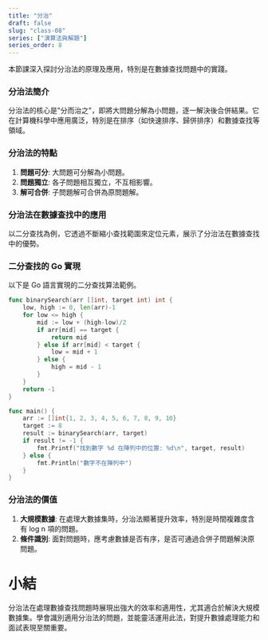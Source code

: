 ```yaml
---
title: "分治"
draft: false
slug: "class-08"
series: ["演算法與解題"]
series_order: 8
---
```

本節課深入探討分治法的原理及應用，特別是在數據查找問題中的實踐。

### 分治法簡介
分治法的核心是"分而治之"，即將大問題分解為小問題，逐一解決後合併結果。它在計算機科學中應用廣泛，特別是在排序（如快速排序、歸併排序）和數據查找等領域。

### 分治法的特點
1. **問題可分**: 大問題可分解為小問題。
2. **問題獨立**: 各子問題相互獨立，不互相影響。
3. **解可合併**: 子問題解可合併為原問題解。

### 分治法在數據查找中的應用
以二分查找為例，它透過不斷縮小查找範圍來定位元素，展示了分治法在數據查找中的優勢。

### 二分查找的 Go 實現
以下是 Go 語言實現的二分查找算法範例。

```go
func binarySearch(arr []int, target int) int {
    low, high := 0, len(arr)-1
    for low <= high {
        mid := low + (high-low)/2
        if arr[mid] == target {
            return mid
        } else if arr[mid] < target {
            low = mid + 1
        } else {
            high = mid - 1
        }
    }
    return -1
}

func main() {
    arr := []int{1, 2, 3, 4, 5, 6, 7, 8, 9, 10}
    target := 8
    result := binarySearch(arr, target)
    if result != -1 {
        fmt.Printf("找到數字 %d 在陣列中的位置: %d\n", target, result)
    } else {
        fmt.Println("數字不在陣列中")
    }
}
```

### 分治法的價值
1. **大規模數據**: 在處理大數據集時，分治法顯著提升效率，特別是時間複雜度含有 log n 項的問題。
2. **條件識別**: 面對問題時，應考慮數據是否有序，是否可通過合併子問題解決原問題。

# 小結
分治法在處理數據查找問題時展現出強大的效率和適用性，尤其適合於解決大規模數據集。學會識別適用分治法的問題，並能靈活運用此法，對提升數據處理能力和面試表現至關重要。